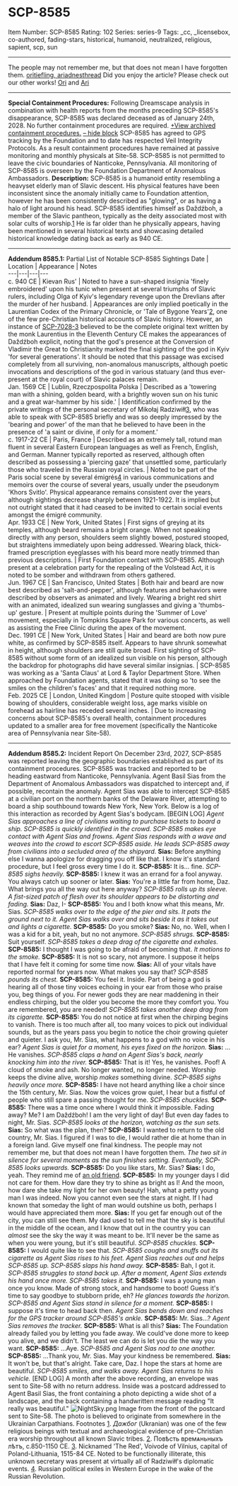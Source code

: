 # SCP-8585
Item Number: SCP-8585
Rating: 102
Series: series-9
Tags: _cc, _licensebox, co-authored, fading-stars, historical, humanoid, neutralized, religious, sapient, scp, sun

---

The people may not remember me, but that does not mean I have forgotten them.
[oritiefling, ariadnesthread](javascript:;)
Did you enjoy the article? Please check out our other works! [Ori](https://scp-wiki.wikidot.com/oris-box|) and [Ari](https://scp-wiki.wikidot.com/ariadnes-malibu-dream-house|)
* * *
**Special Containment Procedures:** Following Dreamscape analysis in combination with health reports from the months preceding SCP-8585's disappearance, SCP-8585 was declared deceased as of January 24th, 2028. No further containment procedures are required.
[+View archived containment procedures.](javascript:;)
[– hide block](javascript:;)
SCP-8585 has agreed to GPS tracking by the Foundation and to date has respected Veil Integrity Protocols. As a result containment procedures have remained at passive monitoring and monthly physicals at Site-58. SCP-8585 is not permitted to leave the civic boundaries of Nanticoke, Pennsylvania. All monitoring of SCP-8585 is overseen by the Foundation Department of Anomalous Ambassadors.
**Description:** SCP-8585 is a humanoid entity resembling a heavyset elderly man of Slavic descent. His physical features have been inconsistent since the anomaly initially came to Foundation attention, however he has been consistently described as "glowing", or as having a halo of light around his head.
SCP-8585 identifies himself as Daždźboh, a member of the Slavic pantheon, typically as the deity associated most with solar cults of worship.[1](javascript:;) He is far older than he physically appears, having been mentioned in several historical texts and showcasing detailed historical knowledge dating back as early as 940 CE.
* * *
**Addendum 8585.1:** Partial List of Notable SCP-8585 Sightings
Date | Location | Appearance | Notes  
---|---|---|---  
c. 940 CE | Kievan Rus' | Noted to have a sun-shaped insignia 'finely embroidered' upon his tunic when present at several triumphs of Slavic rulers, including Olga of Kyiv's legendary revenge upon the Drevlians after the murder of her husband. | Appearances are only implied poetically in the Laurentian Codex of the Primary Chronicle, or 'Tale of Bygone Years'[2](javascript:;), one of the few pre-Christian historical accounts of Slavic history. However, an instance of [SCP-7028-3](https://scp-wiki.wikidot.com/scp-7028) believed to be the complete original text written by the monk Laurentius in the Eleventh Century CE makes the appearances of Daždźboh explicit, noting that the god's presence at the Conversion of Vladimir the Great to Christianity marked the final sighting of the god in Kyiv 'for several generations'. It should be noted that this passage was excised completely from all surviving, non-anomalous manuscripts, although poetic invocations and descriptions of the god in various statuary (and thus ever-present at the royal court) of Slavic palaces remain.  
Jan. 1569 CE | Lublin, Rzeczpospolita Polska | Described as a 'towering man with a shining, golden beard, with a brightly woven sun on his tunic and a great war-hammer by his side.' | Identification confirmed by the private writings of the personal secretary of Mikołaj Radziwiłł[3](javascript:;), who was able to speak with SCP-8585 briefly and was so deeply impressed by the 'bearing and power' of the man that he believed to have been in the presence of 'a saint or divine, if only for a moment.'  
c. 1917-22 CE | Paris, France | Described as an extremely tall, rotund man fluent in several Eastern European languages as well as French, English, and German. Manner typically reported as reserved, although often described as possessing a 'piercing gaze' that unsettled some, particularly those who traveled in the Russian royal circles. | Noted to be part of the Paris social scene by several émigrés[4](javascript:;) in various communications and memoirs over the course of several years, usually under the pseudonym 'Khors Svitlo'. Physical appearance remains consistent over the years, although sightings decrease sharply between 1921-1922. It is implied but not outright stated that it had ceased to be invited to certain social events amongst the émigré community.  
Apr. 1933 CE | New York, United States | First signs of greying at its temples, although beard remains a bright orange. When not speaking directly with any person, shoulders seem slightly bowed, postured stooped, but straightens immediately upon being addressed. Wearing black, thick-framed prescription eyeglasses with his beard more neatly trimmed than previous descriptions. | First Foundation contact with SCP-8585. Although present at a celebration party for the repealing of the Volstead Act, it is noted to be somber and withdrawn from others gathered.  
Jun. 1967 CE | San Francisco, United States | Both hair and beard are now best described as 'salt-and-pepper', although features and behaviors were described by observers as animated and lively. Wearing a bright red shirt with an animated, idealized sun wearing sunglasses and giving a 'thumbs-up' gesture. | Present at multiple points during the 'Summer of Love' movement, especially in Tompkins Square Park for various concerts, as well as assisting the Free Clinic during the apex of the movement.  
Dec. 1991 CE | New York, United States | Hair and beard are both now pure white, as confirmed by SCP-8585 itself. Appears to have shrunk somewhat in height, although shoulders are still quite broad. First sighting of SCP-8585 without some form of an idealized sun visible on his person, although the backdrop for photographs did have several similar insignias. | SCP-8585 was working as a 'Santa Claus' at Lord & Taylor Department Store. When approached by Foundation agents, stated that it was doing so 'to see the smiles on the children's faces' and that it required nothing more.  
Feb. 2025 CE | London, United Kingdom | Posture quite stooped with visible bowing of shoulders, considerable weight loss, age marks visible on forehead as hairline has receded several inches. | Due to increasing concerns about SCP-8585's overall health, containment procedures updated to a smaller area for free movement (specifically the Nanticoke area of Pennsylvania near Site-58).  
* * *
**Addendum 8585.2:** Incident Report
On December 23rd, 2027, SCP-8585 was reported leaving the geographic boundaries established as part of its containment procedures. SCP-8585 was tracked and reported to be heading eastward from Nanticoke, Pennsylvania. Agent Basil Sias from the Department of Anomalous Ambassadors was dispatched to intercept and, if possible, recontain the anomaly. Agent Sias was able to intercept SCP-8585 at a civilian port on the northern banks of the Delaware River, attempting to board a ship southbound towards New York, New York. Below is a log of this interaction as recorded by Agent Sias's bodycam.
[BEGIN LOG]
_Agent Sias approaches a line of civilians waiting to purchase tickets to board a ship. SCP-8585 is quickly identified in the crowd. SCP-8585 makes eye contact with Agent Sias and frowns. Agent Sias responds with a wave and weaves into the crowd to escort SCP-8585 aside. He leads SCP-8585 away from civilians into a secluded area of the shipyard._
**Sias:** Before anything else I wanna apologize for dragging you off like that. I know it's standard procedure, but I feel gross every time I do it.
**SCP-8585:** It is… fine.
_SCP-8585 sighs heavily._
**SCP-8585:** I knew it was an errand for a fool anyway. You always catch up sooner or later.
**Sias:** You're a little far from home, Daz. What brings you all the way out here anyway?
_SCP-8585 rolls up its sleeve. A fist-sized patch of flesh over its shoulder appears to be distorting and fading._
**Sias:** Daz, I-
**SCP-8585:** You and I both know what this means, Mr. Sias.
_SCP-8585 walks over to the edge of the pier and sits. It pats the ground next to it. Agent Sias walks over and sits beside it as it takes out and lights a cigarette._
**SCP-8585:** Do you smoke?
**Sias:** No, no. Well, when I was a kid for a bit, yeah, but no not anymore.
_SCP-8585 shrugs._
**SCP-8585:** Suit yourself.
_SCP-8585 takes a deep drag of the cigarette and exhales._
**SCP-8585:** I thought I was going to be afraid of becoming that.
_It motions to the smoke._
**SCP-8585:** It is not so scary, not anymore. I suppose it helps that I have felt it coming for some time now.
**Sias:** All of your vitals have reported normal for years now. What makes you say that?
_SCP-8585 pounds its chest._
**SCP-8585:** You feel it. Inside. Part of being a god is hearing all of those tiny voices echoing in your ear from those who praise you, beg things of you. For newer gods they are near maddening in their endless chirping, but the older you become the more they comfort you. You are remembered, you are needed!
_SCP-8585 takes another deep drag from its cigarette._
**SCP-8585:** You do not notice at first when the chirping begins to vanish. There is too much after all, too many voices to pick out individual sounds, but as the years pass you begin to notice the choir growing quieter and quieter. I ask you, Mr. Sias, what happens to a god with no voice in his ear?
_Agent Sias is quiet for a moment, his eyes fixed on the horizon._
**Sias:** …He vanishes.
_SCP-8585 claps a hand on Agent Sias's back, nearly knocking him into the river._
**SCP-8585:** That is it! Yes, he vanishes. Poof! A cloud of smoke and ash. No longer wanted, no longer needed. Worship keeps the divine alive, worship _makes_ something divine.
_SCP-8585 sighs heavily once more._
**SCP-8585:** I have not heard anything like a choir since the 15th century, Mr. Sias. Now the voices grow quiet, I hear but a fistful of people who still spare a passing thought for me.
_SCP-8585 chuckles._
**SCP-8585:** There was a time once where I would think it impossible. Fading away? Me? I am Daždźboh! I am the very light of day! But even day fades to night, Mr. Sias.
_SCP-8585 looks at the horizon, watching as the sun sets._
**Sias:** So what was the plan, then?
**SCP-8585:** I wanted to return to the old country, Mr. Sias. I figured if I was to die, I would rather die at home than in a foreign land. Give myself one final kindness. The people may not remember me, but that does not mean I have forgotten them.
_The two sit in silence for several moments as the sun finishes setting. Eventually, SCP-8585 looks upwards._
**SCP-8585:** Do you like stars, Mr. Sias?
**Sias:** I do, yeah. They remind me of [an old friend](/scp-7999).
**SCP-8585:** In my younger days I did not care for them. How dare they try to shine as bright as I! And the moon, how dare she take my light for her own beauty! Hah, what a petty young man I was indeed. Now you cannot even see the stars at night. If I had known that someday the light of man would outshine us both, perhaps I would have appreciated them more.
**Sias:** If you get far enough out of the city, you can still see them. My dad used to tell me that the sky is beautiful in the middle of the ocean, and I know that out in the country you can _almost_ see the sky the way it was meant to be. It'll never be the same as when you were young, but it's still beautiful.
_SCP-8585 chuckles._
**SCP-8585:** I would quite like to see that.
_SCP-8585 coughs and snuffs out its cigarette as Agent Sias rises to his feet. Agent Sias reaches out and helps SCP-8585 up. SCP-8585 slaps his hand away._
**SCP-8585:** Bah, I got it.
_SCP-8585 struggles to stand back up. After a moment, Agent Sias extends his hand once more. SCP-8585 takes it._
**SCP-8585:** I was a young man once you know. Made of strong stock, and handsome to boot! Guess it's time to say goodbye to stubborn pride, eh?
_He glances towards the horizon. SCP-8585 and Agent Sias stand in silence for a moment._
**SCP-8585:** I suppose it's time to head back then.
_Agent Sias bends down and reaches for the GPS tracker around SCP-8585's ankle._
**SCP-8585:** Mr. Sias…?
_Agent Sias removes the tracker._
**SCP-8585:** What is all this?
**Sias:** The Foundation already failed you by letting you fade away. We could've done more to keep you alive, and we didn't. The least we can do is let you die the way you want.
**SCP-8585:** …Aye.
_SCP-8585 and Agent Sias nod to one another._
**SCP-8585:** …Thank you, Mr. Sias. May your kindness be remembered.
**Sias:** It won't be, but that's alright. Take care, Daz. I hope the stars at home are beautiful.
_SCP-8585 smiles, and walks away. Agent Sias returns to his vehicle._
[END LOG]
A month after the above recording, an envelope was sent to Site-58 with no return address. Inside was a postcard addressed to Agent Basil Sias, the front containing a photo depicting a wide shot of a landscape, and the back containing a handwritten message reading "It really was beautiful."
![NightSky.png](https://scp-wiki.wdfiles.com/local--files/scp-8585/NightSky.png)
Image from the front of the postcard sent to Site-58. The photo is believed to originate from somewhere in the Ukrainian Carpathians.
Footnotes
[1](javascript:;). _Дажбог_ (Ukranian) was one of the few religious beings with textual and archaeological evidence of pre-Christian era worship throughout all known Slavic tribes.
[2](javascript:;). Повѣсть времѧньныхъ лѣтъ, c.850-1150 CE.
[3](javascript:;). Nicknamed 'The Red', Voivode of Vilnius, capital of Poland-Lithuania, 1515-84 CE. Noted to be functionally illiterate, this unknown secretary was present at virtually all of Radziwiłł's diplomatic events.
[4](javascript:;). Russian political exiles in Western Europe in the wake of the Russian Revolution.